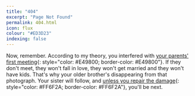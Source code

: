 ```yaml
---
title: "404"
excerpt: "Page Not Found"
permalink: 404.html
icon: flux
colour: "#ED3D23"
indexing: false
---
```


Now, remember. According to my theory, you interfered with [your parents' first meeting][1]{: style="color: #E49800; border-color: #E49800"}. If they don't meet, they won't fall in love, they won't get married and they won't have kids. That's why your older brother's disappearing from that photograph. Your sister will follow, and [unless you repair the damage][2]{: style="color: #FF6F2A; border-color: #FF6F2A"}, you'll be next.

[1]: / "front page"
[2]: https://github.com/daviddarnes/david.darn.es/issues/new?title=Missing%20Page&body=The%20page%20(insert%20page%20name)%20has%20been%20erased!%0A%0AWeight%20has%20nothing%20to%20do%20with%20it.&labels[]=content&labels[]=bug&assignee=daviddarnes "Sounds pretty heavy."
